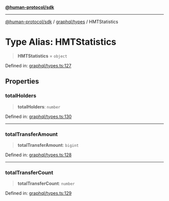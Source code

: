 [**@human-protocol/sdk**](../../../README.md)

***

[@human-protocol/sdk](../../../modules.md) / [graphql/types](../README.md) / HMTStatistics

# Type Alias: HMTStatistics

> **HMTStatistics** = `object`

Defined in: [graphql/types.ts:127](https://github.com/humanprotocol/human-protocol/blob/57c781c4208fceea534a5c18b81692eb57100170/packages/sdk/typescript/human-protocol-sdk/src/graphql/types.ts#L127)

## Properties

### totalHolders

> **totalHolders**: `number`

Defined in: [graphql/types.ts:130](https://github.com/humanprotocol/human-protocol/blob/57c781c4208fceea534a5c18b81692eb57100170/packages/sdk/typescript/human-protocol-sdk/src/graphql/types.ts#L130)

***

### totalTransferAmount

> **totalTransferAmount**: `bigint`

Defined in: [graphql/types.ts:128](https://github.com/humanprotocol/human-protocol/blob/57c781c4208fceea534a5c18b81692eb57100170/packages/sdk/typescript/human-protocol-sdk/src/graphql/types.ts#L128)

***

### totalTransferCount

> **totalTransferCount**: `number`

Defined in: [graphql/types.ts:129](https://github.com/humanprotocol/human-protocol/blob/57c781c4208fceea534a5c18b81692eb57100170/packages/sdk/typescript/human-protocol-sdk/src/graphql/types.ts#L129)
